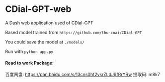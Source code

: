 # CDial-GPT-web
A Dash web application used of CDial-GPT



Based model trained from `https://github.com/thu-coai/CDial-GPT`

You could save the model at `./models/`

Run with `python app.py`



#### Read to work Package:

百度网盘: https://pan.baidu.com/s/13cns0hf2vsrZLdJ9fRrYRw 提取码: m8k7 


